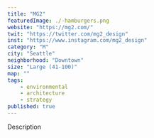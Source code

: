 ```yaml
---
title: "MG2"
featuredImage: ./-hamburgers.png
website: "https://mg2.com/"
twit: "https://twitter.com/mg2_design"
inst: "https://www.instagram.com/mg2_design"
category: "M"
city: "Seattle"
neighborhood: "Downtown"
size: "Large (41-100)"
map: ""
tags:
    - environmental
    - architecture
    - strategy
published: true
---
```


Description
